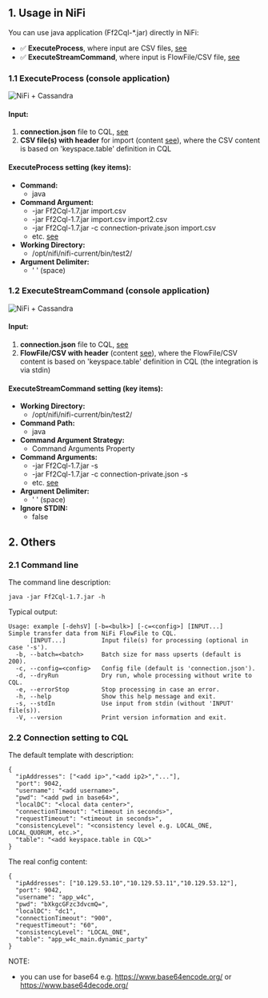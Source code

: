 ## 1. Usage in NiFi

You can use java application (Ff2Cql-*.jar) directly in NiFi:
- ✅ **ExecuteProcess**, where input are CSV files, [see](./console_app/Ff2Cql/docs/README.md#11-executeprocess-console-application)
- ✅ **ExecuteStreamCommand**, where input is FlowFile/CSV file, [see](./console_app/Ff2Cql/docs/README.md#12-executestreamcommand-console-application)

### 1.1 ExecuteProcess (console application)

![NiFi + Cassandra](https://github.com/george0st/Csv2Cql/blob/main/console_app/Ff2Cql/docs/assets/nifi_executeprocess_2.png?raw=true)

#### Input:
1. **connection.json** file to CQL, [see](#22-connection-setting-to-cql)
2. **CSV file(s) with header** for import (content [see](../../../README.md#31-expected-contentformat)),
   where the CSV content is based on 'keyspace.table' definition in CQL

#### ExecuteProcess setting (key items):
- **Command:**
    - java
- **Command Argument:**
    - -jar Ff2Cql-1.7.jar import.csv
    - -jar Ff2Cql-1.7.jar import.csv import2.csv
    - -jar Ff2Cql-1.7.jar -c connection-private.json import.csv
    - etc. [see](#21-command-line)
- **Working Directory:**
    - /opt/nifi/nifi-current/bin/test2/
- **Argument Delimiter:**
    - ' ' (space)

### 1.2 ExecuteStreamCommand (console application)

![NiFi + Cassandra](https://github.com/george0st/Csv2Cql/blob/main/console_app/Ff2Cql/docs/assets/nifi_executestreamcommand_2.png?raw=true)

#### Input:
1. **connection.json** file to CQL, [see](#22-connection-setting-to-cql)
2. **FlowFile/CSV with header** (content [see](../../../README.md#31-expected-contentformat)),
   where the FlowFile/CSV content is based on 'keyspace.table' definition in CQL
   (the integration is via stdin)

#### ExecuteStreamCommand setting (key items):
- **Working Directory:**
    - /opt/nifi/nifi-current/bin/test2/
- **Command Path:**
    - java
- **Command Argument Strategy:**
    - Command Arguments Property
- **Command Arguments:**
    - -jar Ff2Cql-1.7.jar -s
    - -jar Ff2Cql-1.7.jar -c connection-private.json -s
    - etc. [see](#21-command-line)
- **Argument Delimiter:**
    - ' ' (space)
- **Ignore STDIN:**
    - false

## 2. Others

### 2.1 Command line

The command line description:
```
java -jar Ff2Cql-1.7.jar -h
```
Typical output:
```
Usage: example [-dehsV] [-b=<bulk>] [-c=<config>] [INPUT...]
Simple transfer data from NiFi FlowFile to CQL.
      [INPUT...]          Input file(s) for processing (optional in case '-s').
  -b, --batch=<batch>     Batch size for mass upserts (default is 200).
  -c, --config=<config>   Config file (default is 'connection.json').
  -d, --dryRun            Dry run, whole processing without write to CQL.
  -e, --errorStop         Stop processing in case an error.
  -h, --help              Show this help message and exit.
  -s, --stdIn             Use input from stdin (without 'INPUT' file(s)).
  -V, --version           Print version information and exit.
```

### 2.2 Connection setting to CQL

The default template with description:
```
{
  "ipAddresses": ["<add ip>","<add ip2>","..."],
  "port": 9042,
  "username": "<add username>",
  "pwd": "<add pwd in base64>",
  "localDC": "<local data center>",
  "connectionTimeout": "<timeout in seconds>",
  "requestTimeout": "<timeout in seconds>",
  "consistencyLevel": "<consistency level e.g. LOCAL_ONE, LOCAL_QUORUM, etc.>",
  "table": "<add keyspace.table in CQL>"
}
```
The real config content:
```
{
  "ipAddresses": ["10.129.53.10","10.129.53.11","10.129.53.12"],
  "port": 9042,
  "username": "app_w4c",
  "pwd": "bXkgcGFzc3dvcmQ=",
  "localDC": "dc1",
  "connectionTimeout": "900",
  "requestTimeout": "60",
  "consistencyLevel": "LOCAL_ONE",
  "table": "app_w4c_main.dynamic_party"
}
```
NOTE:
- you can use for base64 e.g. https://www.base64encode.org/ or https://www.base64decode.org/

